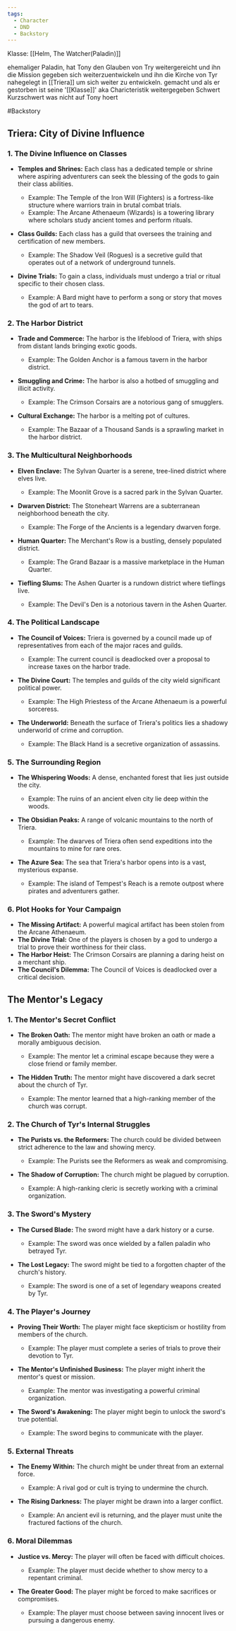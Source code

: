 ```yaml
---
tags:
  - Character
  - DND
  - Backstory
---
```

Klasse: [[Helm, The Watcher(Paladin)]]


ehemaliger Paladin, hat Tony den Glauben von Try weitergereicht und ihn die Mission gegeben sich weiterzuentwickeln und ihn die Kirche von Tyr nahegelegt in [[Triera]] um sich weiter zu entwickeln. gemacht und als er gestorben ist seine '[[Klasse]]' aka Charicteristik weitergegeben
Schwert
	Kurzschwert was nicht auf Tony hoert
	

#Backstory 
## Triera: City of Divine Influence

### 1. The Divine Influence on Classes
- **Temples and Shrines:** Each class has a dedicated temple or shrine where aspiring adventurers can seek the blessing of the gods to gain their class abilities.
  - Example: The Temple of the Iron Will (Fighters) is a fortress-like structure where warriors train in brutal combat trials.
  - Example: The Arcane Athenaeum (Wizards) is a towering library where scholars study ancient tomes and perform rituals.

- **Class Guilds:** Each class has a guild that oversees the training and certification of new members.
  - Example: The Shadow Veil (Rogues) is a secretive guild that operates out of a network of underground tunnels.

- **Divine Trials:** To gain a class, individuals must undergo a trial or ritual specific to their chosen class.
  - Example: A Bard might have to perform a song or story that moves the god of art to tears.

### 2. The Harbor District
- **Trade and Commerce:** The harbor is the lifeblood of Triera, with ships from distant lands bringing exotic goods.
  - Example: The Golden Anchor is a famous tavern in the harbor district.

- **Smuggling and Crime:** The harbor is also a hotbed of smuggling and illicit activity.
  - Example: The Crimson Corsairs are a notorious gang of smugglers.

- **Cultural Exchange:** The harbor is a melting pot of cultures.
  - Example: The Bazaar of a Thousand Sands is a sprawling market in the harbor district.

### 3. The Multicultural Neighborhoods
- **Elven Enclave:** The Sylvan Quarter is a serene, tree-lined district where elves live.
  - Example: The Moonlit Grove is a sacred park in the Sylvan Quarter.

- **Dwarven District:** The Stoneheart Warrens are a subterranean neighborhood beneath the city.
  - Example: The Forge of the Ancients is a legendary dwarven forge.

- **Human Quarter:** The Merchant's Row is a bustling, densely populated district.
  - Example: The Grand Bazaar is a massive marketplace in the Human Quarter.

- **Tiefling Slums:** The Ashen Quarter is a rundown district where tieflings live.
  - Example: The Devil's Den is a notorious tavern in the Ashen Quarter.

### 4. The Political Landscape
- **The Council of Voices:** Triera is governed by a council made up of representatives from each of the major races and guilds.
  - Example: The current council is deadlocked over a proposal to increase taxes on the harbor trade.

- **The Divine Court:** The temples and guilds of the city wield significant political power.
  - Example: The High Priestess of the Arcane Athenaeum is a powerful sorceress.

- **The Underworld:** Beneath the surface of Triera's politics lies a shadowy underworld of crime and corruption.
  - Example: The Black Hand is a secretive organization of assassins.

### 5. The Surrounding Region
- **The Whispering Woods:** A dense, enchanted forest that lies just outside the city.
  - Example: The ruins of an ancient elven city lie deep within the woods.

- **The Obsidian Peaks:** A range of volcanic mountains to the north of Triera.
  - Example: The dwarves of Triera often send expeditions into the mountains to mine for rare ores.

- **The Azure Sea:** The sea that Triera's harbor opens into is a vast, mysterious expanse.
  - Example: The island of Tempest's Reach is a remote outpost where pirates and adventurers gather.

### 6. Plot Hooks for Your Campaign
- **The Missing Artifact:** A powerful magical artifact has been stolen from the Arcane Athenaeum.
- **The Divine Trial:** One of the players is chosen by a god to undergo a trial to prove their worthiness for their class.
- **The Harbor Heist:** The Crimson Corsairs are planning a daring heist on a merchant ship.
- **The Council's Dilemma:** The Council of Voices is deadlocked over a critical decision.

## The Mentor's Legacy

### 1. The Mentor's Secret Conflict
- **The Broken Oath:** The mentor might have broken an oath or made a morally ambiguous decision.
  - Example: The mentor let a criminal escape because they were a close friend or family member.

- **The Hidden Truth:** The mentor might have discovered a dark secret about the church of Tyr.
  - Example: The mentor learned that a high-ranking member of the church was corrupt.

### 2. The Church of Tyr's Internal Struggles
- **The Purists vs. the Reformers:** The church could be divided between strict adherence to the law and showing mercy.
  - Example: The Purists see the Reformers as weak and compromising.

- **The Shadow of Corruption:** The church might be plagued by corruption.
  - Example: A high-ranking cleric is secretly working with a criminal organization.

### 3. The Sword's Mystery
- **The Cursed Blade:** The sword might have a dark history or a curse.
  - Example: The sword was once wielded by a fallen paladin who betrayed Tyr.

- **The Lost Legacy:** The sword might be tied to a forgotten chapter of the church's history.
  - Example: The sword is one of a set of legendary weapons created by Tyr.

### 4. The Player's Journey
- **Proving Their Worth:** The player might face skepticism or hostility from members of the church.
  - Example: The player must complete a series of trials to prove their devotion to Tyr.

- **The Mentor's Unfinished Business:** The player might inherit the mentor's quest or mission.
  - Example: The mentor was investigating a powerful criminal organization.

- **The Sword's Awakening:** The player might begin to unlock the sword's true potential.
  - Example: The sword begins to communicate with the player.

### 5. External Threats
- **The Enemy Within:** The church might be under threat from an external force.
  - Example: A rival god or cult is trying to undermine the church.

- **The Rising Darkness:** The player might be drawn into a larger conflict.
  - Example: An ancient evil is returning, and the player must unite the fractured factions of the church.

### 6. Moral Dilemmas
- **Justice vs. Mercy:** The player will often be faced with difficult choices.
  - Example: The player must decide whether to show mercy to a repentant criminal.

- **The Greater Good:** The player might be forced to make sacrifices or compromises.
  - Example: The player must choose between saving innocent lives or pursuing a dangerous enemy.




